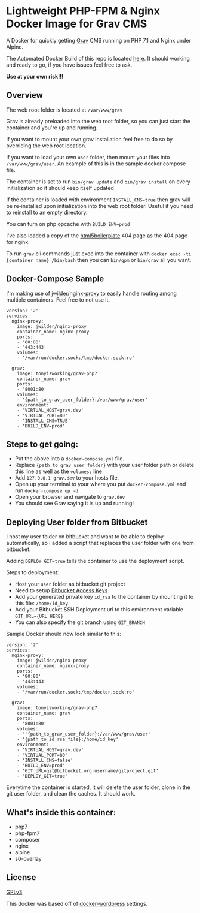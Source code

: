 # Lightweight PHP-FPM & Nginx Docker Image for Grav CMS

A Docker for quickly getting [Grav](https://getgrav.org/) CMS running on PHP 7.1 and Nginx under Alpine.

The Automated Docker Build of this repo is located [here](https://hub.docker.com/r/tonyisworking/grav-php7/). It should working and ready to go, if you have issues feel free to ask.

**Use at your own risk!!!**

## Overview

The web root folder is located at `/var/www/grav`

Grav is already preloaded into the web root folder, so you can just start the container and you're up and running. 

If you want to mount your own grav installation feel free to do so by overriding the web root location. 

If you want to load your own `user` folder, then mount your files into `/var/www/grav/user`. An example of this is in the sample docker compose file.

The container is set to run `bin/grav update` and `bin/grav install` on every initialization so it should keep itself updated

If the container is loaded with environment  `INSTALL_CMS=true` then grav will be re-installed upon initialization into the web root folder. Useful if you need to reinstall to an empty directory. 

You can turn on php opcache with `BUILD_ENV=prod`

I've also loaded a copy of the [html5boilerplate](https://html5boilerplate.com/) 404 page as the 404 page for nginx. 

To run `grav` cli commands just exec into the container with `docker exec -ti {container_name} /bin/bash` then you can `bin/gpm` or `bin/grav` all you want.



## Docker-Compose Sample

I'm making use of [jwilder/nginx-proxy](https://github.com/jwilder/nginx-proxy) to easily handle routing among multiple containers. Feel free to not use it.

```
version: '2'
services:
  nginx-proxy:
    image: jwilder/nginx-proxy
    container_name: nginx-proxy
    ports:
    - '80:80'
    - '443:443'
    volumes:
    - '/var/run/docker.sock:/tmp/docker.sock:ro'

  grav:
    image: tonyisworking/grav-php7
    container_name: grav
    ports:
    - '8001:80'
    volumes:
    - '{path_to_grav_user_folder}:/var/www/grav/user'
    environment: 
    - 'VIRTUAL_HOST=grav.dev'
    - 'VIRTUAL_PORT=80'
    - 'INSTALL_CMS=TRUE'
    - 'BUILD_ENV=prod'

```
## Steps to get going:

- Put the above into a `docker-compose.yml` file. 
- Replace `{path_to_grav_user_folder}` with your user folder path or delete this line as well as the `volumes:` line
- Add `127.0.0.1 grav.dev` to your hosts file.
- Open up your terminal to your where you put `docker-compose.yml` and run `docker-compose up -d`
- Open your browser and navigate to `grav.dev`
- You should see Grav saying it is up and running!


## Deploying User folder from Bitbucket

I host my user folder on bitbucket and want to be able to deploy automatically, so I added a script that replaces the user folder with one from bitbucket.

Adding `DEPLOY_GIT=true` tells the container to use the deployment script.

Steps to deployment:
- Host your `user` folder as bitbucket git project
- Need to setup [Bitbucket Access Keys](https://confluence.atlassian.com/bitbucket/use-access-keys-294486051.html)
- Add your generated private key `id_rsa` to the container by mounting it to this file: `/home/id_key`
- Add your Bitbucket SSH Deployment url to this environment variable `GIT_URL={URL HERE}`
- You can also specify the git branch using `GIT_BRANCH`

Sample Docker should now look similar to this:
```
version: '2'
services:
  nginx-proxy:
    image: jwilder/nginx-proxy
    container_name: nginx-proxy
    ports:
    - '80:80'
    - '443:443'
    volumes:
    - '/var/run/docker.sock:/tmp/docker.sock:ro'

  grav:
    image: tonyisworking/grav-php7
    container_name: grav
    ports:
    - '8001:80'
    volumes:
    - ''{path_to_grav_user_folder}:/var/www/grav/user'
    - '{path_to_id_rsa_file}:/home/id_key'
    environment: 
    - 'VIRTUAL_HOST=grav.dev'
    - 'VIRTUAL_PORT=80'
    - 'INSTALL_CMS=false'
    - 'BUILD_ENV=prod'
    - 'GIT_URL=git@bitbucket.org:username/gitproject.git'
    - 'DEPLOY_GIT=true'

```
Everytime the container is started, it will delete the user folder, clone in the git user folder, and clean the caches. It should work.

## What's inside this container:
- php7
- php-fpm7
- composer
- nginx
- alpine
- s6-overlay

## License
[GPLv3](https://www.gnu.org/licenses/gpl-3.0.en.html)

This docker was based off of [docker-wordpress](https://github.com/devgeniem/docker-wordpress) settings.


